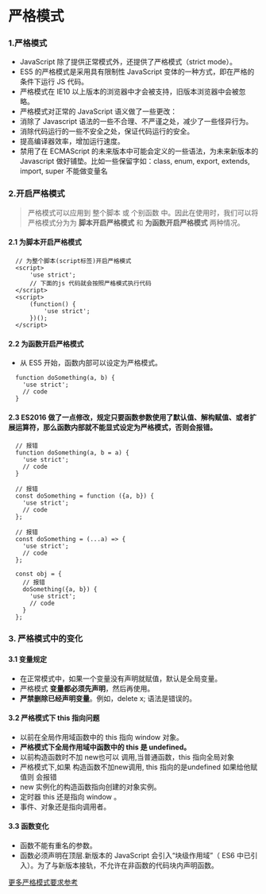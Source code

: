 #  严格模式

### 1.严格模式
  - JavaScript 除了提供正常模式外，还提供了严格模式（strict mode）。
  - ES5 的严格模式是采用具有限制性 JavaScript 变体的一种方式，即在严格的条件下运行 JS 代码。
  - 严格模式在 IE10 以上版本的浏览器中才会被支持，旧版本浏览器中会被忽略。
  - 严格模式对正常的 JavaScript 语义做了一些更改： 
  - 消除了 Javascript 语法的一些不合理、不严谨之处，减少了一些怪异行为。
  - 消除代码运行的一些不安全之处，保证代码运行的安全。
  - 提高编译器效率，增加运行速度。
  - 禁用了在 ECMAScript 的未来版本中可能会定义的一些语法，为未来新版本的 Javascript 做好铺垫。比如一些保留字如：class, enum, export, extends, import, super 不能做变量名


### 2.开启严格模式
  > 严格模式可以应用到 整个脚本 或 个别函数 中。因此在使用时，我们可以将严格模式分为为 **脚本开启严格模式** 和 **为函数开启严格模式** 两种情况。
  #### 2.1 为脚本开启严格模式
  ```JS
    // 为整个脚本(script标签)开启严格模式
    <script>
        'use strict';
        // 下面的js 代码就会按照严格模式执行代码
    </script>
    <script>
        (function() {
            'use strict';
        })();
    </script>
  ```

  #### 2.2 为函数开启严格模式
   - 从 ES5 开始，函数内部可以设定为严格模式。
  ```JS
    function doSomething(a, b) {
      'use strict';
      // code
    }
  ```
  #### 2.3 ES2016 做了一点修改，规定只要**函数参数**使用了**默认值**、**解构赋值**、或者**扩展运算符**，那么函数内部就**不能显式设定为严格模式**，否则会报错。
  ```JS
    // 报错
    function doSomething(a, b = a) {
      'use strict';
      // code
    }

    // 报错
    const doSomething = function ({a, b}) {
      'use strict';
      // code
    };

    // 报错
    const doSomething = (...a) => {
      'use strict';
      // code
    };

    const obj = {
      // 报错
      doSomething({a, b}) {
        'use strict';
        // code
      }
    };
  ```

### 3. 严格模式中的变化
  #### 3.1 变量规定
  - 在正常模式中，如果一个变量没有声明就赋值，默认是全局变量。
  - 严格模式 **变量都必须先声明**，然后再使用。
  - **严禁删除已经声明变量**。例如，delete x; 语法是错误的。

  #### 3.2 严格模式下 this 指向问题
  - 以前在全局作用域函数中的 this 指向 window 对象。
  - **严格模式下全局作用域中函数中的 this 是 undefined。**
  - 以前构造函数时不加 new也可以 调用,当普通函数，this 指向全局对象
  - 严格模式下,如果 构造函数不加new调用, this 指向的是undefined 如果给他赋值则 会报错
  - new 实例化的构造函数指向创建的对象实例。
  - 定时器 this 还是指向 window 。
  - 事件、对象还是指向调用者。

  #### 3.3 函数变化
  - 函数不能有重名的参数。
  - 函数必须声明在顶层.新版本的 JavaScript 会引入“块级作用域”（ ES6 中已引入）。为了与新版本接轨，不允许在非函数的代码块内声明函数。 

  [更多严格模式要求参考](https://developer.mozilla.org/zh-CN/docs/Web/JavaScript/Reference/Strict_mode)


